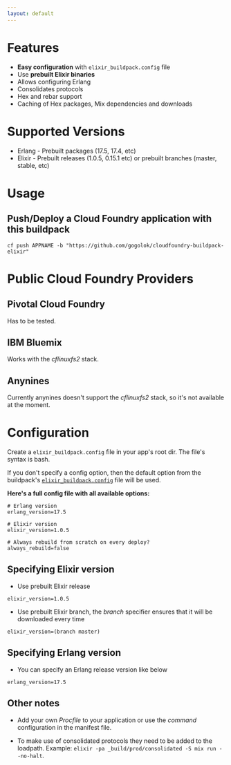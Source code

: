 ```yaml
---
layout: default
---
```

# Features

* **Easy configuration** with `elixir_buildpack.config` file
* Use **prebuilt Elixir binaries**
* Allows configuring Erlang
* Consolidates protocols
* Hex and rebar support
* Caching of Hex packages, Mix dependencies and downloads

# Supported Versions

* Erlang - Prebuilt packages (17.5, 17.4, etc)
* Elixir - Prebuilt releases (1.0.5, 0.15.1 etc) or prebuilt branches (master, stable, etc)

# Usage

## Push/Deploy a Cloud Foundry application with this buildpack

```
cf push APPNAME -b "https://github.com/gogolok/cloudfoundry-buildpack-elixir"
```

# Public Cloud Foundry Providers

## Pivotal Cloud Foundry

Has to be tested.

## IBM Bluemix

Works with the *cflinuxfs2* stack.

## Anynines

Currently anynines doesn't support the *cflinuxfs2* stack, so it's not available at the moment.

# Configuration

Create a `elixir_buildpack.config` file in your app's root dir. The file's syntax is bash.

If you don't specify a config option, then the default option from the buildpack's [`elixir_buildpack.config`](https://github.com/gogolok/cloudfoundry-buildpack-elixir/blob/master/elixir_buildpack.config) file will be used.


__Here's a full config file with all available options:__

```
# Erlang version
erlang_version=17.5

# Elixir version
elixir_version=1.0.5

# Always rebuild from scratch on every deploy?
always_rebuild=false
```


## Specifying Elixir version

* Use prebuilt Elixir release

```
elixir_version=1.0.5
```

* Use prebuilt Elixir branch, the *branch* specifier ensures that it will be downloaded every time

```
elixir_version=(branch master)
```

## Specifying Erlang version

* You can specify an Erlang release version like below

```
erlang_version=17.5
```

## Other notes

* Add your own *Procfile* to your application or use the *command* configuration in the manifest file.

* To make use of consolidated protocols they need to be added to the loadpath. Example: `elixir -pa _build/prod/consolidated -S mix run --no-halt`.
